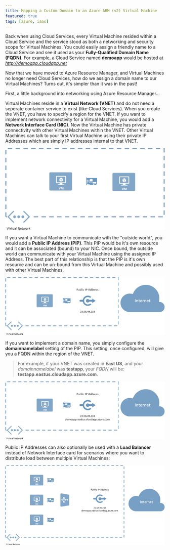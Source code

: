 ```yaml
---
title: Mapping a Custom Domain to an Azure ARM (v2) Virtual Machine
featured: true
tags: [azure, iaas]
---
```


Back when using Cloud Services, every Virtual Machine resided within a Cloud Service and the service stood as both a networking and security scope for Virtual Machines. You could easily assign a friendly name to a Cloud Service and see it used as your **Fully-Qualified Domain Name (FQDN)**. For example, a Cloud Service named **demoapp** would be hosted at *http://demoapp.cloudapp.net*

Now that we have moved to Azure Resource Manager, and Virtual Machines no longer need Cloud Services, how do we assign a domain name to our Virtual Machines? Turns out, it's simpler than it was in the past!

First, a little background into networking using Azure Resource Manager...

Virtual Machines reside in a **Virtual Network (VNET)** and do not need a seperate container service to exist (like Cloud Services). When you create the VNET, you have to specify a region for the VNET. If you want to implement network connectivity for a Virtual Machine, you would add a **Network Interface Card (NIC)**. Now the Virtual Machine has private connectivity with other Virtual Machines within the VNET. Other Virtual Machines can talk to your first Virtual Machine using their private IP Addresses which are simply IP addresses internal to that VNET.

![Private Connectivity](/content/img/import_private.PNG)

If you want a Virtual Machine to communicate with the "outside world", you would add a **Public IP Address (PIP)**. This PIP would be it's own resource and it can be associated (bound) to your NIC. Once bound, the outside world can communicate with your Virtual Machine using the assigned IP Address. The best part of this relationship is that the PIP is it's own resource and can be un-bound from this Virtual Machine and possibly used with other Virtual Machines.

![Public Connectivity](/content/img/import_public.PNG)

If you want to implement a domain name, you simply configure the **domainnamelabel** setting of the PIP. This setting, once configured, will give you a FQDN within the region of the VNET. 

> For example, if your VNET was created in **East US**, and your *domainnamelabel* was **testapp**, your *FQDN* will be: **testapp.eastus.cloudapp.azure.com**.

![FQDN](/content/img/import_domain.PNG)
 
Public IP Addresses can also optionally be used with a **Load Balancer** instead of Network Interface card for scenarios where you want to distribute load between multiple Virtual Machines:

![Load Balanced VMs with FQDN](/content/img/import_loadbalanced.PNG)